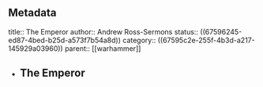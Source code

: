 ## Metadata
title:: The Emperor
author:: Andrew Ross-Sermons
status:: ((67596245-ed87-4bed-b25d-a573f7b54a8d))
category:: ((67595c2e-255f-4b3d-a217-145929a03960))
parent:: [[warhammer]]
- ## The Emperor